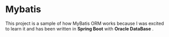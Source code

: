 # Mybatis
This project is a sample of how MyBatis ORM works because I was excited to learn it and has been written in **Spring Boot** with **Oracle DataBase** .<br />

